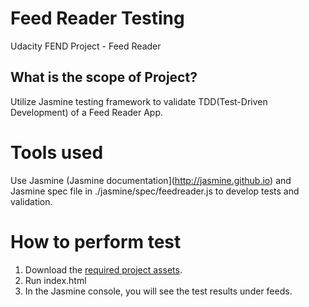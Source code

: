 # Feed Reader Testing

Udacity FEND Project - Feed Reader


## What is the scope of Project?

Utilize Jasmine testing framework to validate TDD(Test-Driven Development) of a Feed Reader App.

# Tools used

Use Jasmine (Jasmine documentation](http://jasmine.github.io) and Jasmine spec file in ./jasmine/spec/feedreader.js to develop tests and validation.

# How to perform test


1. Download the [required project assets](http://github.com/udacity/frontend-nanodegree-feedreader).
2. Run index.html
3. In the Jasmine console, you will see the test results under feeds.